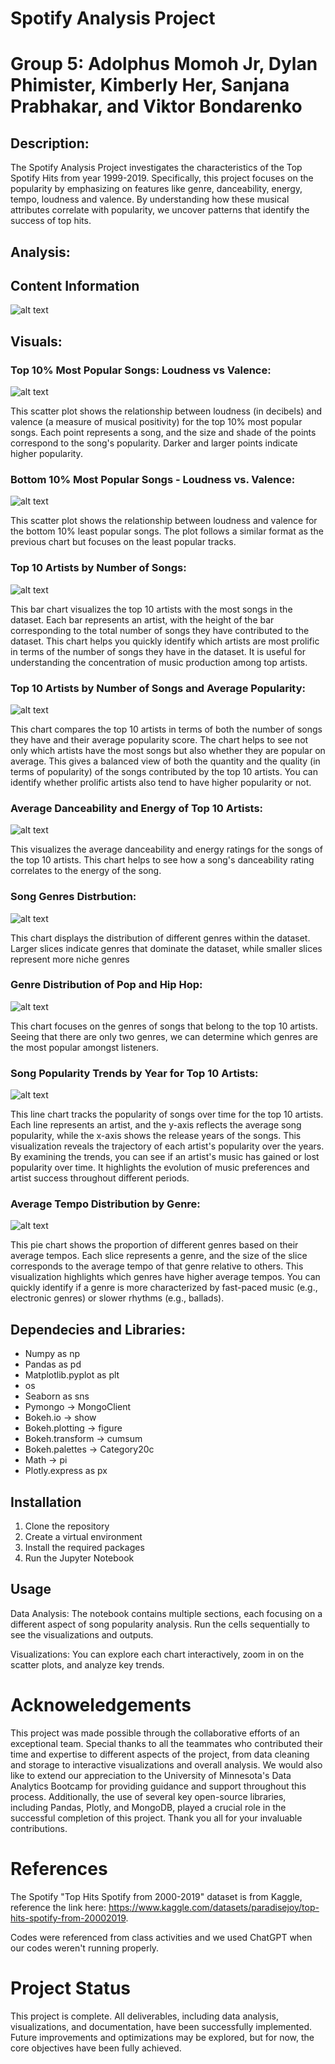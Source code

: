 # __Spotify Analysis Project__

# Group 5: Adolphus Momoh Jr, Dylan Phimister, Kimberly Her, Sanjana Prabhakar, and Viktor Bondarenko 

## Description: 

The Spotify Analysis Project investigates the characteristics of the Top Spotify Hits from year 1999-2019. Specifically, this project focuses on the popularity by emphasizing on features like genre, danceability, energy, tempo, loudness and valence. By understanding how these musical attributes correlate with popularity, we uncover patterns that identify the success of top hits.

## Analysis:

## Content Information

![alt text](Content_info.png)

## Visuals: 

### Top 10% Most Popular Songs: Loudness vs Valence: 
![alt text](<Visuals_PNG(use _for_README)/Top_10_Percent.png>)

This scatter plot shows the relationship between loudness (in decibels) and valence (a measure of musical positivity) for the top 10% most popular songs. Each point represents a song, and the size and shade of the points correspond to the song's popularity. Darker and larger points indicate higher popularity.

### Bottom 10% Most Popular Songs - Loudness vs. Valence: 
![alt text](<Visuals_PNG(use _for_README)/Bottom_10_Percent.png>)

This scatter plot shows the relationship between loudness and valence for the bottom 10% least popular songs. The plot follows a similar format as the previous chart but focuses on the least popular tracks.

### Top 10 Artists by Number of Songs: 
![alt text](<Visuals_PNG(use _for_README)/Top_10_Artists_by_Number_of_Songs.png>)

This bar chart visualizes the top 10 artists with the most songs in the dataset. Each bar represents an artist, with the height of the bar corresponding to the total number of songs they have contributed to the dataset. This chart helps you quickly identify which artists are most prolific in terms of the number of songs they have in the dataset. It is useful for understanding the concentration of music production among top artists.

### Top 10 Artists by Number of Songs and Average Popularity: 
![alt text](<Visuals_PNG(use _for_README)/Top_10_Artists_by_Number_of_Songs_and_Popularity.png>)

This chart compares the top 10 artists in terms of both the number of songs they have and their average popularity score. The chart helps to see not only which artists have the most songs but also whether they are popular on average. This gives a balanced view of both the quantity and the quality (in terms of popularity) of the songs contributed by the top 10 artists. You can identify whether prolific artists also tend to have higher popularity or not.

### Average Danceability and Energy of Top 10 Artists: 
![alt text](<Visuals_PNG(use _for_README)/Danceability_and_Energy.png>)

This visualizes the average danceability and energy ratings for the songs of the top 10 artists. This chart helps to see how a song's danceability rating correlates to the energy of the song.

### Song Genres Distrbution: 
![alt text](<Visuals_PNG(use _for_README)/Song_Genres_Distribution.png>)

This chart displays the distribution of different genres within the dataset. Larger slices indicate genres that dominate the dataset, while smaller slices represent more niche genres

### Genre Distribution of Pop and Hip Hop: 
![alt text](<Visuals_PNG(use _for_README)/Genre_Distribution_of_Selected_Artists.png>)

This chart focuses on the genres of songs that belong to the top 10 artists. Seeing that there are only two genres, we can determine which genres are the most popular amongst listeners.  

### Song Popularity Trends by Year for Top 10 Artists: 
![alt text](<Visuals_PNG(use _for_README)/Song_Popularity_Trends.png>)

This line chart tracks the popularity of songs over time for the top 10 artists. Each line represents an artist, and the y-axis reflects the average song popularity, while the x-axis shows the release years of the songs. This visualization reveals the trajectory of each artist's popularity over the years. By examining the trends, you can see if an artist's music has gained or lost popularity over time. It highlights the evolution of music preferences and artist success throughout different periods.

### Average Tempo Distribution by Genre: 
![alt text](<Visuals_PNG(use _for_README)/Average_Tempo_Distribution_by_Genre.png>)

This pie chart shows the proportion of different genres based on their average tempos. Each slice represents a genre, and the size of the slice corresponds to the average tempo of that genre relative to others. This visualization highlights which genres have higher average tempos. You can quickly identify if a genre is more characterized by fast-paced music (e.g., electronic genres) or slower rhythms (e.g., ballads).


## Dependecies and Libraries:
- Numpy as np
- Pandas as pd
- Matplotlib.pyplot as plt
- os
- Seaborn as sns
- Pymongo -> MongoClient
- Bokeh.io -> show
- Bokeh.plotting -> figure
- Bokeh.transform -> cumsum
- Bokeh.palettes -> Category20c
- Math -> pi
- Plotly.express as px

## Installation
1. Clone the repository 
2. Create a virtual environment
3. Install the required packages
4. Run the Jupyter Notebook

## Usage 
Data Analysis: The notebook contains multiple sections, each focusing on a different aspect of song popularity analysis. Run the cells sequentially to see the visualizations and outputs.

Visualizations: You can explore each chart interactively, zoom in on the scatter plots, and analyze key trends.

# Acknoweledgements 
This project was made possible through the collaborative efforts of an exceptional team. Special thanks to all the teammates who contributed their time and expertise to different aspects of the project, from data cleaning and storage to interactive visualizations and overall analysis. We would also like to extend our appreciation to the University of Minnesota's Data Analytics Bootcamp for providing guidance and support throughout this process. Additionally, the use of several key open-source libraries, including Pandas, Plotly, and MongoDB, played a crucial role in the successful completion of this project. Thank you all for your invaluable contributions. 


# References
The Spotify "Top Hits Spotify from 2000-2019" dataset is from Kaggle, reference the link here: https://www.kaggle.com/datasets/paradisejoy/top-hits-spotify-from-20002019.

Codes were referenced from class activities and we used ChatGPT when our codes weren't running properly. 

# Project Status
This project is complete. All deliverables, including data analysis, visualizations, and documentation, have been successfully implemented. Future improvements and optimizations may be explored, but for now, the core objectives have been fully achieved.



